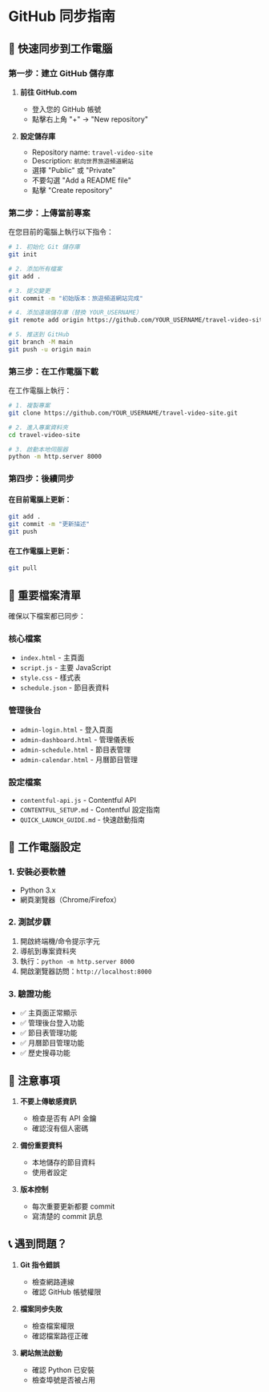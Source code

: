 # GitHub 同步指南

## 🚀 快速同步到工作電腦

### 第一步：建立 GitHub 儲存庫

1. **前往 GitHub.com**
   - 登入您的 GitHub 帳號
   - 點擊右上角 "+" → "New repository"

2. **設定儲存庫**
   - Repository name: `travel-video-site`
   - Description: `航向世界旅遊頻道網站`
   - 選擇 "Public" 或 "Private"
   - 不要勾選 "Add a README file"
   - 點擊 "Create repository"

### 第二步：上傳當前專案

在您目前的電腦上執行以下指令：

```bash
# 1. 初始化 Git 儲存庫
git init

# 2. 添加所有檔案
git add .

# 3. 提交變更
git commit -m "初始版本：旅遊頻道網站完成"

# 4. 添加遠端儲存庫（替換 YOUR_USERNAME）
git remote add origin https://github.com/YOUR_USERNAME/travel-video-site.git

# 5. 推送到 GitHub
git branch -M main
git push -u origin main
```

### 第三步：在工作電腦下載

在工作電腦上執行：

```bash
# 1. 複製專案
git clone https://github.com/YOUR_USERNAME/travel-video-site.git

# 2. 進入專案資料夾
cd travel-video-site

# 3. 啟動本地伺服器
python -m http.server 8000
```

### 第四步：後續同步

#### 在目前電腦上更新：
```bash
git add .
git commit -m "更新描述"
git push
```

#### 在工作電腦上更新：
```bash
git pull
```

## 📁 重要檔案清單

確保以下檔案都已同步：

### 核心檔案
- `index.html` - 主頁面
- `script.js` - 主要 JavaScript
- `style.css` - 樣式表
- `schedule.json` - 節目表資料

### 管理後台
- `admin-login.html` - 登入頁面
- `admin-dashboard.html` - 管理儀表板
- `admin-schedule.html` - 節目表管理
- `admin-calendar.html` - 月曆節目管理

### 設定檔案
- `contentful-api.js` - Contentful API
- `CONTENTFUL_SETUP.md` - Contentful 設定指南
- `QUICK_LAUNCH_GUIDE.md` - 快速啟動指南

## 🔧 工作電腦設定

### 1. 安裝必要軟體
- Python 3.x
- 網頁瀏覽器（Chrome/Firefox）

### 2. 測試步驟
1. 開啟終端機/命令提示字元
2. 導航到專案資料夾
3. 執行：`python -m http.server 8000`
4. 開啟瀏覽器訪問：`http://localhost:8000`

### 3. 驗證功能
- ✅ 主頁面正常顯示
- ✅ 管理後台登入功能
- ✅ 節目表管理功能
- ✅ 月曆節目管理功能
- ✅ 歷史搜尋功能

## 🚨 注意事項

1. **不要上傳敏感資訊**
   - 檢查是否有 API 金鑰
   - 確認沒有個人密碼

2. **備份重要資料**
   - 本地儲存的節目資料
   - 使用者設定

3. **版本控制**
   - 每次重要更新都要 commit
   - 寫清楚的 commit 訊息

## 📞 遇到問題？

1. **Git 指令錯誤**
   - 檢查網路連線
   - 確認 GitHub 帳號權限

2. **檔案同步失敗**
   - 檢查檔案權限
   - 確認檔案路徑正確

3. **網站無法啟動**
   - 確認 Python 已安裝
   - 檢查埠號是否被占用

